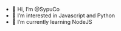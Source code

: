 - 👋 Hi, I’m @SypuCo
- 👀 I’m interested in Javascript and Python
- 🌱 I’m currently learning NodeJS

<!---
SypuCo/SypuCo is a ✨ special ✨ repository because its `README.md` (this file) appears on your GitHub profile.
You can click the Preview link to take a look at your changes.
--->
